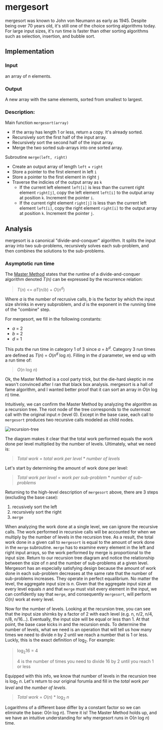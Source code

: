 # mergesort

mergesort was known to John von Neumann as early as 1945. Despite being over 70
years old, it's still one of the choice sorting algorithms today. For large
input sizes, it's run time is faster than other sorting algorithms such as
selection, insertion, and bubble sort.

## Implementation 

### Input

an array of *n* elements.

### Output

A new array with the same elements, sorted from smallest to largest.

### Description:
Main function `mergesort(array)`
- If the array has length 1 or less, return a copy. It's already sorted.
- Recursively sort the first half of the input array.
- Recursively sort the second half of the input array.
- Merge the two sorted sub-arrays into one sorted array.

Subroutine `merge(left, right)`
- Create an output array of length `left` + `right`
- Store a pointer to the first element in left `i`
- Store a pointer to the first element in right `j`
- Traverse the indicies of the output array as `k`
   - If the current left element `left[i]` is less than the current right
     element `right[j]`, copy the left element `left[i]` to the output array at
     position `k`. Increment the pointer `i`.
   - If the current right element `right[j]` is less than the current left
     element `left[i]`, copy the right element `right[i]` to the output array at
     position `k`. Increment the pointer `j`.

## Analysis

mergesort is a canonical "divide-and-conquer" algorithm. It splits the input
array into two sub-problems, recursively solves each sub-problem, and then combines the solutions to the sub-problems.

### Asymptotic run time

The [Master
Method](https://en.wikipedia.org/wiki/Master_theorem_(analysis_of_algorithms))
states that the runtine of a divide-and-conquer algorithm denoted *T(n)* can be
expressed by the recurrence relation:

> *T*(*n*) <= *aT*(*n*/*b*) + *O*(*n*<sup>*d*</sup>)

Where *a* is the number of recrusive calls, *b* is the factor by which the input
size shrinks in every subproblem, and *d* is the exponent in the running time of
the "combine" step.

For mergesort, we fill in the following constants:
- *a* = 2
- *b* = 2
- *d* = 1

This puts the run time in category 1 of 3 since *a* = *b<sup>d</sup>*. Category 3 run
times are defined as *T*(*n*) = *O*(*n*<sup>*d*</sup> log *n*). Filling in the
*d* parameter, we end up with a run time of:

> *O*(*n* log *n*)

Ok, the Master Method is a cool party trick, but the die-hard skeptic in me
wasn't convinced after I ran that black box analysis. mergesort is a hall of fame
algorithm, and I wanted better proof that it can sort an array in *O*(*n* log *n*)
time.

Intuitively, we can confirm the Master Method by analyzing the algorithm as a
recursion tree. The root node of the tree corresponds to the outermost call with
the original input *n* (level 0). Except in the base case, each call to
`mergesort` produces two recursive calls modeled as child nodes. 

![recursion-tree](https://www.dropbox.com/s/18hvfyg61rlt3dc/recursion-tree.jpg?raw=1)

The diagram makes it clear that the total work performed equals the work done
per level multiplied by the number of levels. Ultimately, what we need is:

> *Total work* = *total work per level* * *number of levels*

Let's start by determining the amount of work done per level:

> *Total work per level* = *work per sub-problem* * *number of sub-problems*

Returning to the high-level description of `mergesort` above, there are 3 steps
(excluding the base case):
  1. recusively sort the left
  2. recursively sort the right
  3. `merge`

When analyzing the work done at a single level, we can ignore the recursive
calls. The work performed in recursive calls will be accounted for when we
multiply by the number of levels in the recursion tree. As a result, the total
work done in a given call to `mergesort` is equal to the amount of work done in
the `merge` subroutine. `merge` has to examine every element in the left and
right input arrays, so the work performed by merge is proportional to the input
size. Return to our recursion tree diagram and notice the relationship between
the size of *n* and the number of sub-problems at a given level. Mergesort has an
especially satisfying design because the amount of work done in each sub-problem
decreases at the same rate that the number of sub-problems increases. They
operate in perfect equalibrium. No matter the level, the aggregate input size is
*n*. Given that the aggregate input size at every level equals *n* and
that `merge` must visit every element in the input, we can confidently say that
`merge`, and consequently `mergesort`, will perform *O(n)* work at every level.

Now for the number of levels. Looking at the recursion tree, you can see that
the input size shirnks by a factor of 2 with each level (e.g. n, n/2, n/4, n/8,
n/16...). Eventually, the input size will be equal or less than 1. At that
point, the base case kicks in and the recursion ends. To determine the number of
levels, what we need is an operation that will tell us how many times we need to
divide *n* by 2 until we reach a number that is 1 or less. Luckly, this is the
exact definition of log<sub>2</sub>. For example:

> log<sub>2</sub>16 = 4
>
>4 is the number of times you need to divide 16 by 2 until you reach 1 or less

Equipped with this info, we know that number of levels in the recursion tree is
log<sub>2</sub> *n*. Let's return to our original forumla and fill in the *total
work per level* and the *number of levels*.

> *Total work* = *O*(*n*) * log<sub>2</sub> *n*

Logarithms of a different base differ by a constant factor so we can eliminate
the base: O(*n* log *n*). There it is! The Master Method holds up, and we have an
intuitive understanding for why mergesort runs in O(*n* log *n*) time.
